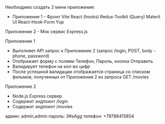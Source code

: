 Необходимо создать 2 мини приложения:

- Приложение 1 - Фронт
Vite
React (hooks)
Redux-Toolkit (Query)
Materil UI 
React-Hook-Form
Yup

Приложение 2 - Мок сервис
Express.js

Приложение 1
- Выполняет API запрос к Приложение 2 (запрос /login, POST, body - phone, password)
- Отображает форму с полями Телефон, Пароль, кнопка Отправить
- Валидирует телефон на кол-во цифр
- После успешной валидации отображается страница со списком фильмов, полученных от Приложения 2 из запроса GET /movies

Приложение 2
- Node.js Express сервер
- Содержит эндпоинт /login
- Содержит эндпоинт /movies

админ: admin,admin
пароль: 3#aAgg
телефон: +79788415854